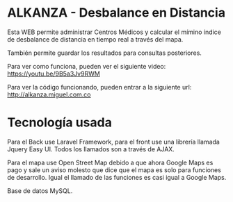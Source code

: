 # ALKANZA - Desbalance en Distancia

Esta WEB permite administrar Centros Médicos y calcular el mímino índice de desbalance de distancia en tiempo real a través del mapa.

También permite guardar los resultados para consultas posteriores.

Para ver como funciona, pueden ver el siguiente video: https://youtu.be/9B5a3Jv9RWM

Para ver la código funcionando, pueden entrar a la siguiente url: http://alkanza.miguel.com.co

# Tecnología usada

Para el Back use Laravel Framework, para el front use una librería llamada Jquery Easy UI. Todos los llamados son a través de AJAX. 

Para el mapa use Open Street Map debido a que ahora Google Maps es pago y sale un aviso molesto que dice que el mapa es solo para funciones de desarrollo. Igual el llamado de las funciones es casi igual a Google Maps.

Base de datos MySQL.
